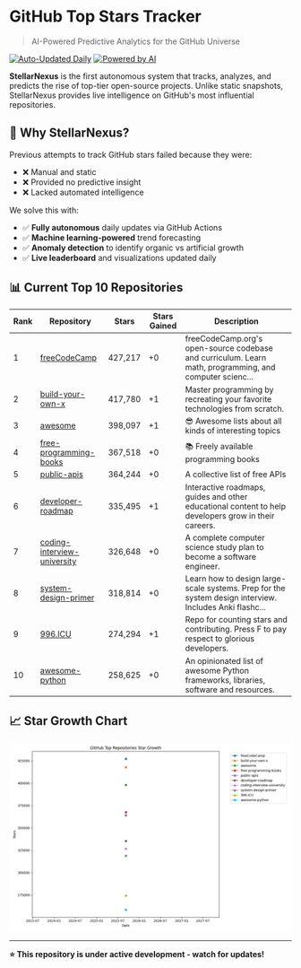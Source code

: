 # GitHub Top Stars Tracker

> AI-Powered Predictive Analytics for the GitHub Universe

[![Auto-Updated Daily](https://img.shields.io/badge/Live-Daily-brightgreen)](https://github.com/NickScherbakov/StellarNexus/actions)
[![Powered by AI](https://img.shields.io/badge/Powered%20by-AI-blue)]()

**StellarNexus** is the first autonomous system that tracks, analyzes, and predicts the rise of top-tier open-source projects. Unlike static snapshots, StellarNexus provides live intelligence on GitHub's most influential repositories.

## 🚀 Why StellarNexus?

Previous attempts to track GitHub stars failed because they were:
- ❌ Manual and static
- ❌ Provided no predictive insight
- ❌ Lacked automated intelligence

We solve this with:
- ✅ **Fully autonomous** daily updates via GitHub Actions
- ✅ **Machine learning-powered** trend forecasting
- ✅ **Anomaly detection** to identify organic vs artificial growth
- ✅ **Live leaderboard** and visualizations updated daily

## 📊 Current Top 10 Repositories

| Rank | Repository | Stars | Stars Gained | Description |
|------|------------|-------|--------------|-------------|
| 1 | [freeCodeCamp](https://github.com/freeCodeCamp/freeCodeCamp) | 427,217 | +0 | freeCodeCamp.org's open-source codebase and curriculum. Learn math, programming, and computer scienc... |
| 2 | [build-your-own-x](https://github.com/codecrafters-io/build-your-own-x) | 417,780 | +1 | Master programming by recreating your favorite technologies from scratch. |
| 3 | [awesome](https://github.com/sindresorhus/awesome) | 398,097 | +1 | 😎 Awesome lists about all kinds of interesting topics |
| 4 | [free-programming-books](https://github.com/EbookFoundation/free-programming-books) | 367,518 | +0 | :books: Freely available programming books |
| 5 | [public-apis](https://github.com/public-apis/public-apis) | 364,244 | +0 | A collective list of free APIs |
| 6 | [developer-roadmap](https://github.com/kamranahmedse/developer-roadmap) | 335,495 | +1 | Interactive roadmaps, guides and other educational content to help developers grow in their careers. |
| 7 | [coding-interview-university](https://github.com/jwasham/coding-interview-university) | 326,648 | +0 | A complete computer science study plan to become a software engineer. |
| 8 | [system-design-primer](https://github.com/donnemartin/system-design-primer) | 318,814 | +0 | Learn how to design large-scale systems. Prep for the system design interview.  Includes Anki flashc... |
| 9 | [996.ICU](https://github.com/996icu/996.ICU) | 274,294 | +1 | Repo for counting stars and contributing. Press F to pay respect to glorious developers. |
| 10 | [awesome-python](https://github.com/vinta/awesome-python) | 258,625 | +0 | An opinionated list of awesome Python frameworks, libraries, software and resources. |

## 📈 Star Growth Chart

![Star Growth](docs/assets/stars_trend.png)

---

**⭐ This repository is under active development - watch for updates!**
